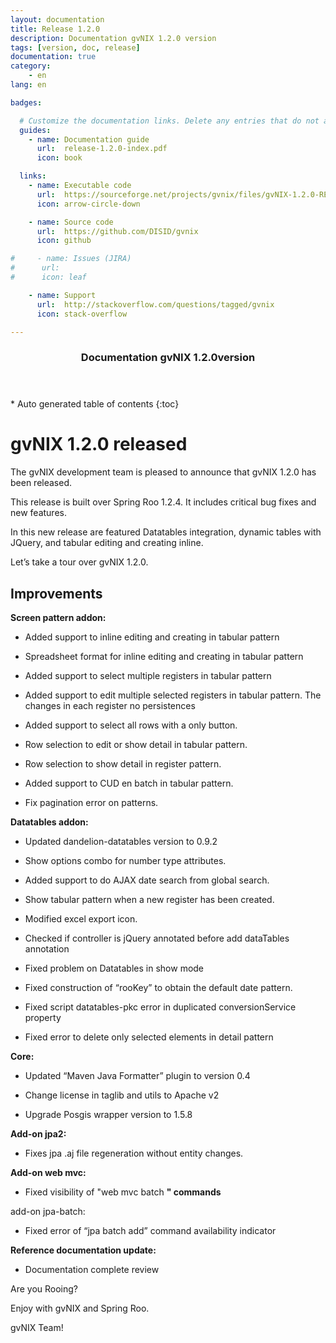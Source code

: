 ```yaml
---
layout: documentation
title: Release 1.2.0
description: Documentation gvNIX 1.2.0 version
tags: [version, doc, release]
documentation: true
category:
    - en
lang: en

badges:

  # Customize the documentation links. Delete any entries that do not apply.
  guides:
    - name: Documentation guide
      url:  release-1.2.0-index.pdf
      icon: book

  links:
    - name: Executable code
      url:  https://sourceforge.net/projects/gvnix/files/gvNIX-1.2.0-RELEASE.zip/download
      icon: arrow-circle-down

    - name: Source code
      url:  https://github.com/DISID/gvnix
      icon: github

#     - name: Issues (JIRA)
#      url:
#      icon: leaf

    - name: Support
      url:  http://stackoverflow.com/questions/tagged/gvnix
      icon: stack-overflow

---
```


<section id="table-of-contents" class="toc">
  <header>
    <h3>Documentation gvNIX 1.2.0version</h3>
  </header>
<div id="drawer" markdown="1">
*  Auto generated table of contents
{:toc}
</div>
</section><!-- /#table-of-contents -->


gvNIX 1.2.0 released
====================

The gvNIX development team is pleased to announce that gvNIX 1.2.0 has
been released.

This release is built over Spring Roo 1.2.4. It includes critical bug
fixes and new features.

In this new release are featured Datatables integration, dynamic tables
with JQuery, and tabular editing and creating inline.

Let’s take a tour over gvNIX 1.2.0.

Improvements
------------

**Screen pattern addon:**

-   Added support to inline editing and creating in tabular pattern

-   Spreadsheet format for inline editing and creating in tabular
    pattern

-   Added support to select multiple registers in tabular pattern

-   Added support to edit multiple selected registers in tabular
    pattern. The changes in each register no persistences

-   Added support to select all rows with a only button.

-   Row selection to edit or show detail in tabular pattern.

-   Row selection to show detail in register pattern.

-   Added support to CUD en batch in tabular pattern.

-   Fix pagination error on patterns.

**Datatables addon:**

-   Updated dandelion-datatables version to 0.9.2

-   Show options combo for number type attributes.

-   Added support to do AJAX date search from global search.

-   Show tabular pattern when a new register has been created.

-   Modified excel export icon.

-   Checked if controller is jQuery annotated before add dataTables
    annotation

-   Fixed problem on Datatables in show mode

-   Fixed construction of “rooKey” to obtain the default date pattern.

-   Fixed script datatables-pkc error in duplicated conversionService
    property

-   Fixed error to delete only selected elements in detail pattern

**Core:**

-   Updated “Maven Java Formatter” plugin to version 0.4

-   Change license in taglib and utils to Apache v2

-   Upgrade Posgis wrapper version to 1.5.8

**Add-on jpa2:**

-   Fixes jpa .aj file regeneration without entity changes.

**Add-on web mvc:**

-   Fixed visibility of "web mvc batch **" commands**

add-on jpa-batch:

-   Fixed error of “jpa batch add” command availability indicator

**Reference documentation update:**

-   Documentation complete review

Are you Rooing?

Enjoy with gvNIX and Spring Roo.

gvNIX Team!
